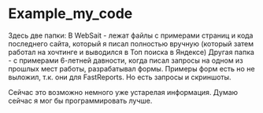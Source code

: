 # Example_my_code

Здесь две папки:
В WebSait - лежат файлы с примерами страниц и кода последнего сайта, который я писал полностью вручную (который затем работал на хочтинге и выводился в Топ поиска в Яндексе)
Другая папка - с примерами 6-летней давности, когда писал запросы на одном из прошлых мест работы, разрабатывал формы.
Примеры форм есть но не выложил, т.к. они для FastReports. Но есть запросы и скриншоты.

Сейчас это возможно немного уже устарелая информация. Думаю сейчас я мог бы программировать лучше.
